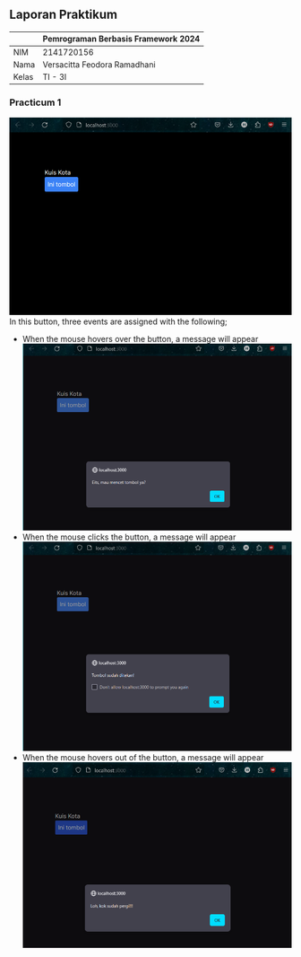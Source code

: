 ## Laporan Praktikum

|  | Pemrograman Berbasis Framework 2024 |
|--|--|
| NIM |  2141720156|
| Nama |  Versacitta Feodora Ramadhani |
| Kelas | TI - 3I |

### Practicum 1
![Screenshot](README-pic/1a.png)
In this button, three events are assigned with the following;
- When the mouse hovers over the button, a message will appear
![Screenshot](README-pic/1b.png)
- When the mouse clicks the button, a message will appear
![Screenshot](README-pic/1c.png)
- When the mouse hovers out of the button, a message will appear
![Screenshot](README-pic/1d.png)
<br/>

